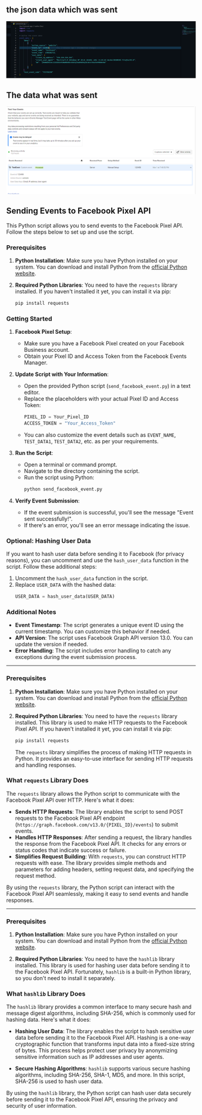 ## the json data which was sent 
![alt text](image-1.png)

## The data what was sent 
![alt text](image.png)

## Sending Events to Facebook Pixel API

This Python script allows you to send events to the Facebook Pixel API. Follow the steps below to set up and use the script.

### Prerequisites

1. **Python Installation**: Make sure you have Python installed on your system. You can download and install Python from the [official Python website](https://www.python.org/downloads/).

2. **Required Python Libraries**: You need to have the `requests` library installed. If you haven't installed it yet, you can install it via pip:

   ```bash
   pip install requests
   ```

### Getting Started

1. **Facebook Pixel Setup**:

   - Make sure you have a Facebook Pixel created on your Facebook Business account.
   - Obtain your Pixel ID and Access Token from the Facebook Events Manager.

2. **Update Script with Your Information**:

   - Open the provided Python script (`send_facebook_event.py`) in a text editor.
   - Replace the placeholders with your actual Pixel ID and Access Token:
     ```python
     PIXEL_ID = Your_Pixel_ID
     ACCESS_TOKEN = "Your_Access_Token"
     ```
   - You can also customize the event details such as `EVENT_NAME`, `TEST_DATA1`, `TEST_DATA2`, etc. as per your requirements.

3. **Run the Script**:

   - Open a terminal or command prompt.
   - Navigate to the directory containing the script.
   - Run the script using Python:
     ```bash
     python send_facebook_event.py
     ```

4. **Verify Event Submission**:

   - If the event submission is successful, you'll see the message "Event sent successfully!".
   - If there's an error, you'll see an error message indicating the issue.

### Optional: Hashing User Data

If you want to hash user data before sending it to Facebook (for privacy reasons), you can uncomment and use the `hash_user_data` function in the script. Follow these additional steps:

1. Uncomment the `hash_user_data` function in the script.
2. Replace `USER_DATA` with the hashed data:
   ```python
   USER_DATA = hash_user_data(USER_DATA)
   ```

### Additional Notes

- **Event Timestamp**: The script generates a unique event ID using the current timestamp. You can customize this behavior if needed.
- **API Version**: The script uses Facebook Graph API version 13.0. You can update the version if needed.
- **Error Handling**: The script includes error handling to catch any exceptions during the event submission process.

---

### Prerequisites

1. **Python Installation**: Make sure you have Python installed on your system. You can download and install Python from the [official Python website](https://www.python.org/downloads/).

2. **Required Python Libraries**: You need to have the `requests` library installed. This library is used to make HTTP requests to the Facebook Pixel API. If you haven't installed it yet, you can install it via pip:

   ```bash
   pip install requests
   ```

   The `requests` library simplifies the process of making HTTP requests in Python. It provides an easy-to-use interface for sending HTTP requests and handling responses.

### What `requests` Library Does

The `requests` library allows the Python script to communicate with the Facebook Pixel API over HTTP. Here's what it does:

- **Sends HTTP Requests**: The library enables the script to send POST requests to the Facebook Pixel API endpoint (`https://graph.facebook.com/v13.0/{PIXEL_ID}/events`) to submit events.
- **Handles HTTP Responses**: After sending a request, the library handles the response from the Facebook Pixel API. It checks for any errors or status codes that indicate success or failure.
- **Simplifies Request Building**: With `requests`, you can construct HTTP requests with ease. The library provides simple methods and parameters for adding headers, setting request data, and specifying the request method.

By using the `requests` library, the Python script can interact with the Facebook Pixel API seamlessly, making it easy to send events and handle responses.

---

### Prerequisites

1. **Python Installation**: Make sure you have Python installed on your system. You can download and install Python from the [official Python website](https://www.python.org/downloads/).

2. **Required Python Libraries**: You need to have the `hashlib` library installed. This library is used for hashing user data before sending it to the Facebook Pixel API. Fortunately, `hashlib` is a built-in Python library, so you don't need to install it separately.

### What `hashlib` Library Does

The `hashlib` library provides a common interface to many secure hash and message digest algorithms, including SHA-256, which is commonly used for hashing data. Here's what it does:

- **Hashing User Data**: The library enables the script to hash sensitive user data before sending it to the Facebook Pixel API. Hashing is a one-way cryptographic function that transforms input data into a fixed-size string of bytes. This process helps protect user privacy by anonymizing sensitive information such as IP addresses and user agents.

- **Secure Hashing Algorithms**: `hashlib` supports various secure hashing algorithms, including SHA-256, SHA-1, MD5, and more. In this script, SHA-256 is used to hash user data.

By using the `hashlib` library, the Python script can hash user data securely before sending it to the Facebook Pixel API, ensuring the privacy and security of user information.
